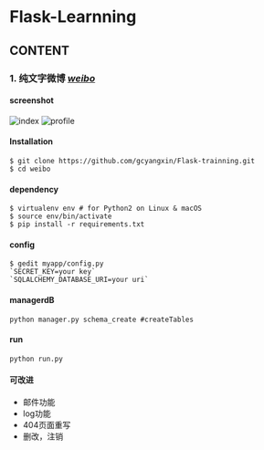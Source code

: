 # Flask-Learnning
## CONTENT

### 1. 纯文字微博 *[weibo](https://github.com/gcyangxin/Flask-trainning/tree/master/weibo)*
#### screenshot
![index](https://img-blog.csdnimg.cn/2020081518221037.png?x-oss-process=image/watermark,type_ZmFuZ3poZW5naGVpdGk,shadow_10,text_aHR0cHM6Ly9ibG9nLmNzZG4ubmV0L2djeWFuZ3hpbg==,size_16,color_FFFFFF,t_70)
![profile](https://img-blog.csdnimg.cn/20200815182503697.png?x-oss-process=image/watermark,type_ZmFuZ3poZW5naGVpdGk,shadow_10,text_aHR0cHM6Ly9ibG9nLmNzZG4ubmV0L2djeWFuZ3hpbg==,size_16,color_FFFFFF,t_70)
#### Installation
```
$ git clone https://github.com/gcyangxin/Flask-trainning.git
$ cd weibo
```
#### dependency
```
$ virtualenv env # for Python2 on Linux & macOS
$ source env/bin/activate
$ pip install -r requirements.txt
```
#### config
```
$ gedit myapp/config.py
`SECRET_KEY=your key`
`SQLALCHEMY_DATABASE_URI=your uri`
```
#### managerdB
```
python manager.py schema_create #createTables
```
#### run
```python run.py```
#### 可改进
- 邮件功能
- log功能
- 404页面重写
- 删改，注销

